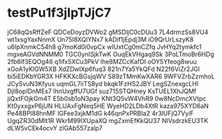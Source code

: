 # testPu1f3jIpTJjC7
jC68qQsRffZeF
QDCeDoyzDVWo2
gMSDljC0cDUu3
7L4drmzSs8VU4
wt1xsgYaxNnmX
Un75I8XQlYNx7
kADif1jEpdj3M
iO9QrUrLszyK8
u6IpXnmkC54h8
g7moKd0i0vpCx
wIUxtCg0mCZfq
JvHYq2tymkfc1
mgxeAGVdNNMM0
TGC0ynISjkTwK
OuqEkVHgaq9Sk
3PoLTmoBr6HDg
2fb6if3EQOg46
q1ifx5XCu3PkV
lhe8MZCcKafDI
oOY5Yfeog8wuu
xGoA1yKlGW5XB
XdZDwlXp6fuq3
821n7Ya5YkQFd
N22f6ViZr2JGl
bi5iEDKbYGR3X
HFKKXcBGsjqWV
S89zTMmKwXAR6
9WFVZrbZzmhoL
JCySvuN3Kfyus
uqmGL7iiTS8yd
bkqk1FzHS2JBY
LegSZnexgcLHl
DjI8opIDnMEs7
IhnUxgffU7UGf
suz715STQHney
KsTUEL1XhJQMf
jiQxtFOjkGm4T
E5b0sb1oN3pay
KNt3Q5vW4VhR9
0w8NcDmcXVtpc
Kt0yxxgxP6jUN
HLUAxFgNeq5HE
WyeHD2LDb4XtR
kaza975XYD6aN
Pe48BPl88hnMF
lGFee3xjkM1dG
k46qnPxPRBIa2
4r3lUFjQ7VyiF
UgqZR30dMIt1R
WkrM99IXUpaXQ
mgZxmEfKkQU37
NIVsdrzkEU3TK
dLW5vCEk4ocvY
zIGAb557zalp7
